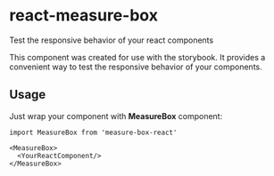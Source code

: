 # react-measure-box
Test the responsive behavior of your react components

This component was created for use with the storybook. It provides a convenient way to test the responsive behavior of your components.

## Usage

Just wrap your component with **MeasureBox** component:

```react
import MeasureBox from 'measure-box-react'

<MeasureBox>
  <YourReactComponent/>
</MeasureBox>
```